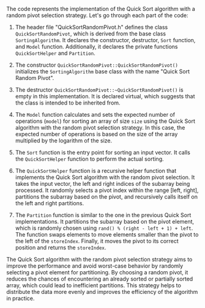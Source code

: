 The code represents the implementation of the Quick Sort algorithm with a random pivot selection strategy. Let's go through each part of the code:

1. The header file "QuickSortRandomPivot.h" defines the class `QuickSortRandomPivot`, which is derived from the base class `SortingAlgorithm`. It declares the constructor, destructor, `Sort` function, and `Model` function. Additionally, it declares the private functions `QuickSortHelper` and `Partition`.

2. The constructor `QuickSortRandomPivot::QuickSortRandomPivot()` initializes the `SortingAlgorithm` base class with the name "Quick Sort Random Pivot".

3. The destructor `QuickSortRandomPivot::~QuickSortRandomPivot()` is empty in this implementation. It is declared virtual, which suggests that the class is intended to be inherited from.

4. The `Model` function calculates and sets the expected number of operations (`model`) for sorting an array of size `size` using the Quick Sort algorithm with the random pivot selection strategy. In this case, the expected number of operations is based on the size of the array multiplied by the logarithm of the size.

5. The `Sort` function is the entry point for sorting an input vector. It calls the `QuickSortHelper` function to perform the actual sorting.

6. The `QuickSortHelper` function is a recursive helper function that implements the Quick Sort algorithm with the random pivot selection. It takes the input vector, the left and right indices of the subarray being processed. It randomly selects a pivot index within the range [left, right], partitions the subarray based on the pivot, and recursively calls itself on the left and right partitions.

7. The `Partition` function is similar to the one in the previous Quick Sort implementations. It partitions the subarray based on the pivot element, which is randomly chosen using `rand() % (right - left + 1) + left`. The function swaps elements to move elements smaller than the pivot to the left of the `storeIndex`. Finally, it moves the pivot to its correct position and returns the `storeIndex`.

The Quick Sort algorithm with the random pivot selection strategy aims to improve the performance and avoid worst-case behavior by randomly selecting a pivot element for partitioning. By choosing a random pivot, it reduces the chances of encountering an already sorted or partially sorted array, which could lead to inefficient partitions. This strategy helps to distribute the data more evenly and improves the efficiency of the algorithm in practice.
